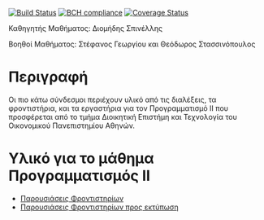 [![Build Status](https://travis-ci.org/stefanos1316/stefanos1316.github.io.svg?branch=gh-page)](https://travis-ci.org/stefanos1316/stefanos1316.github.io)
[![BCH compliance](https://bettercodehub.com/edge/badge/stefanos1316/stefanos1316.github.io?branch=master)](https://bettercodehub.com/)
[![Coverage Status](https://coveralls.io/repos/github/stefanos1316/stefanos1316.github.io/badge.svg?branch=master)](https://coveralls.io/github/stefanos1316/stefanos1316.github.io?branch=master)

Καθηγητής Μαθήματος: Διομήδης Σπινέλλης

Βοηθοί Μαθήματος: Στέφανος Γεωργίου και Θεόδωρος Στασσινόπουλος

# Περιγραφή 
Οι πιο κάτω σύνδεσμοι περιέχουν υλικό από τις διαλέξεις, τα φροντιστήρια, και τα εργαστήρια για τον Προγραμματισμό 
ΙΙ που προσφέρεται από το τμήμα Διοικητική Επιστήμη και Τεχνολογία του Οικονομικού Πανεπιστημίου Αθηνών. 

# Υλικό για το μάθημα Προγραμματισμός ΙΙ

* [Παρουσιάσεις Φροντιστηρίων](https://stefanos1316.github.io/web/tutorials/tutorials-p.html)
* [Παρουσιάσεις Φροντιστηρίων προς εκτύπωση](https://stefanos1316.github.io/web/tutorials/tutorials.html)

